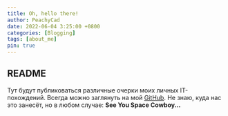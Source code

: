 ```yaml
---
title: Oh, hello there!
author: PeachyCad
date: 2022-06-04 3:25:00 +0800
categories: [Blogging]
tags: [about_me]
pin: true
---
```


## README

Тут будут публиковаться различные очерки моих личных IT-похождений. Всегда можно заглянуть на мой [GitHub](https://github.com/PeachyCad). Не знаю, куда нас это занесёт, но в любом случае: **See You Space Cowboy...**
